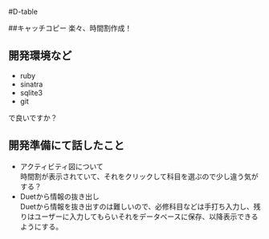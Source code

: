 #D-table

##キャッチコピー
楽々、時間割作成！

## 開発環境など
- ruby
- sinatra
- sqlite3
- git

で良いですか？

## 開発準備にて話したこと
- アクティビティ図について  
時間割が表示されていて、それをクリックして科目を選ぶので少し違う気がする？
- Duetから情報の抜き出し  
Duetから情報を抜き出すのは難しいので、必修科目などは手打ち入力し、残りはユーザーに入力してもらいそれをデータベースに保存、以降表示できるようにする。


